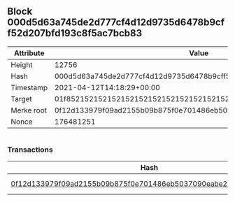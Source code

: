 ## Block 000d5d63a745de2d777cf4d12d9735d6478b9cff52d207bfd193c8f5ac7bcb83

Attribute | Value
--- | ---
Height | 12756
Hash | 000d5d63a745de2d777cf4d12d9735d6478b9cff52d207bfd193c8f5ac7bcb83
Timestamp | 2021-04-12T14:18:29+00:00
Target | 01f8521521521521521521521521521521521521521521521521521521521521
Merke root | 0f12d133979f09ad2155b09b875f0e701486eb5037090eabe231579e8af12808
Nonce | 176481251

```

```

### Transactions

Hash | Amount
--- | ---
[0f12d133979f09ad2155b09b875f0e701486eb5037090eabe231579e8af12808](0f12d133979f09ad2155b09b875f0e701486eb5037090eabe231579e8af12808.md) | 10.00000000 SKEPTI 
